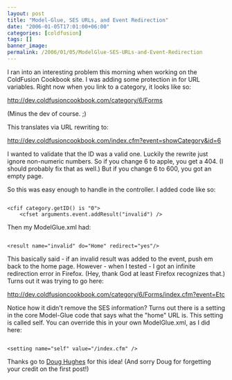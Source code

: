 ```yaml
---
layout: post
title: "Model-Glue, SES URLs, and Event Redirection"
date: "2006-01-05T17:01:00+06:00"
categories: [coldfusion]
tags: []
banner_image: 
permalink: /2006/01/05/ModelGlue-SES-URLs-and-Event-Redirection
---
```


I ran into an interesting problem this morning when working on the ColdFusion Cookbook site. I was adding some protection in for URL variables. Right now when you link to a category, it looks like so:

http://dev.coldfusioncookbook.com/category/6/Forms

(Minus the dev of course. ;)

This translates via URL rewriting to:

http://dev.coldfusioncookbook.com/index.cfm?event=showCategory&id=6

I wanted to validate that the ID was a valid one. Luckily the rewrite just ignore non-numeric numbers. So if you change 6 to apple, you get a 404. (I should probably fix that as well.) But if you change 6 to 600, you got an empty page.
<!--more-->
So this was easy enough to handle in the controller. I added code like so:

<code>
&lt;cfif category.getID() is "0"&gt;
	&lt;cfset arguments.event.addResult("invalid") /&gt;
</code>

Then my ModelGlue.xml had:

<code>
&lt;result name="invalid" do="Home" redirect="yes"/&gt; 
</code>

This basically said - if an invalid result was added to the event, push em back to the home page. However - when I tested - I got an infinite redirection error in Firefox. (Hey, thank God at least Firefox recognizes that.) Turns out it was trying to go here:

http://dev.coldfusioncookbook.com/category/6/Forms/index.cfm?event=Etc

Notice how it didn't remove the SES information? Turns out there is a setting in the core Model-Glue code that says what the "home" URL is. This setting is called self. You can override this in your own ModelGlue.xml, as I did here:

<code>
&lt;setting name="self" value="/index.cfm" /&gt;
</code>

Thanks go to <a href="http://www.doughughes.net">Doug Hughes</a> for this idea! (And sorry Doug for forgetting your credit on the first post!)